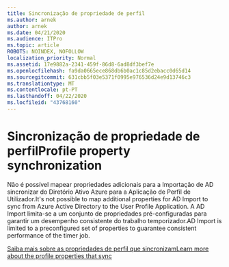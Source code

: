 ```yaml
---
title: Sincronização de propriedade de perfil
ms.author: arnek
author: arnek
ms.date: 04/21/2020
ms.audience: ITPro
ms.topic: article
ROBOTS: NOINDEX, NOFOLLOW
localization_priority: Normal
ms.assetid: 17e9882a-2341-459f-86d8-6ad8df3bef7e
ms.openlocfilehash: fa9da0665ece868db6b0ac1c85d2ebacc0d65d14
ms.sourcegitcommit: 631cbb5f03e5371f0995e976536d24e9d13746c3
ms.translationtype: MT
ms.contentlocale: pt-PT
ms.lasthandoff: 04/22/2020
ms.locfileid: "43768160"
---
```

# <a name="profile-property-synchronization"></a><span data-ttu-id="3928c-102">Sincronização de propriedade de perfil</span><span class="sxs-lookup"><span data-stu-id="3928c-102">Profile property synchronization</span></span>

<span data-ttu-id="3928c-103">Não é possível mapear propriedades adicionais para a Importação de AD sincronizar do Diretório Ativo Azure para a Aplicação de Perfil de Utilizador.</span><span class="sxs-lookup"><span data-stu-id="3928c-103">It's not possible to map additional properties for AD Import to sync from Azure Active Directory to the User Profile Application.</span></span> <span data-ttu-id="3928c-104">A AD Import limita-se a um conjunto de propriedades pré-configuradas para garantir um desempenho consistente do trabalho temporizador.</span><span class="sxs-lookup"><span data-stu-id="3928c-104">AD Import is limited to a preconfigured set of properties to guarantee consistent performance of the timer job.</span></span>
  
[<span data-ttu-id="3928c-105">Saiba mais sobre as propriedades de perfil que sincronizam</span><span class="sxs-lookup"><span data-stu-id="3928c-105">Learn more about the profile properties that sync</span></span>](https://go.microsoft.com/fwlink/?linkid=875671)
  

